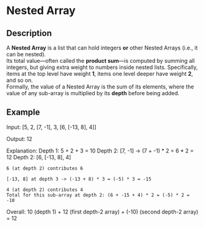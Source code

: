 # Nested Array

## Description

A **Nested Array** is a list that can hold integers **or** other Nested Arrays (i.e., it can be nested).  
Its total value—often called the **product sum**—is computed by summing all integers, but giving extra weight to numbers inside nested lists. Specifically, items at the top level have weight **1**, items one level deeper have weight **2**, and so on.  
Formally, the value of a Nested Array is the sum of its elements, where the value of any sub-array is multiplied by its **depth** before being added.

## Example

Input:
[5, 2, [7, -1], 3, [6, [-13, 8], 4]]

Output:
12

Explanation:
Depth 1: 5 + 2 + 3 = 10
Depth 2: [7, -1] -> (7 + -1) * 2 = 6 * 2 = 12
Depth 2: [6, [-13, 8], 4]

    6 (at depth 2) contributes 6

    [-13, 8] at depth 3 -> (-13 + 8) * 3 = (-5) * 3 = -15

    4 (at depth 2) contributes 4
    Total for this sub-array at depth 2: (6 + -15 + 4) * 2 = (-5) * 2 = -10

Overall: 10 (depth 1) + 12 (first depth-2 array) + (-10) (second depth-2 array) = 12